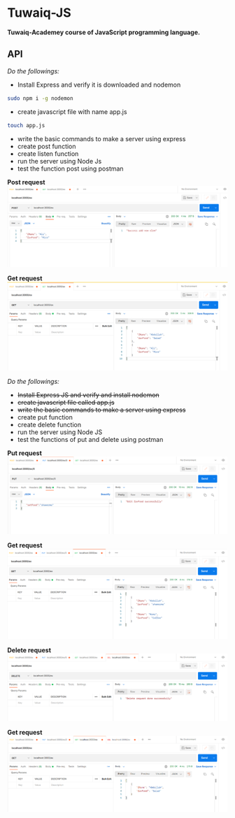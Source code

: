 # Tuwaiq-JS

**Tuwaiq-Academey course of JavaScript programming language.**

## API
*Do the followings:*

- Install Express and verify it is downloaded and nodemon
```bash
sudo npm i -g nodemon
```
- create javascript file with name app.js
```bash
touch app.js
```
- write the basic commands to make a server using express
- create post function
- create listen function
- run the server using Node Js 
- test the function post using postman


**Post request**
![post data request](./image/Post.png)


**Get request**
![get data request](./image/get.png)

*Do the followings:*

- ~~Install Express JS and verify and install nodemon~~
- ~~create javascript file called app.js~~
- ~~write the basic commands to make a server using express~~
- create put function
- create delete function
- run the server using Node JS
- test the functions of put and delete using postman


**Put request**
![put data request](./image/putReq.png)


**Get request**
![get data request](./image/getReq.png)


**Delete request**
![delete data request](./image/deleteReq.png)


**Get request**
![Get data request](./image/getRequest.png)
